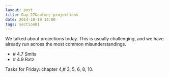 ```yaml
---
layout: post
title: Day 27&colon; projections
date: 2014-10-19 14:00
tags: section01
---
```


We talked about projections today. This is usually challenging, and we have
already run across the most common misunderstandings.

  * \# 4.7 Smits
  * \# 4.9 Ratz

Tasks for Friday: chapter 4,\# 3, 5, 6, 8, 10.

